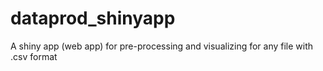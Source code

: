 dataprod_shinyapp
=================

A shiny app (web app) for pre-processing and  visualizing for any file with .csv format
